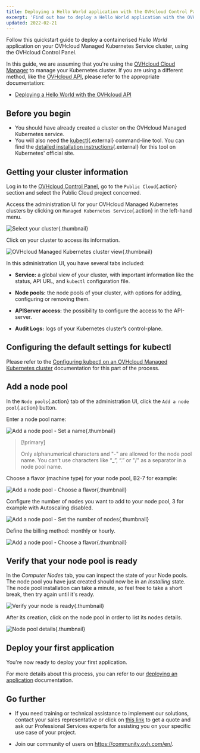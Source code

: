 ```yaml
---
title: Deploying a Hello World application with the OVHcloud Control Panel
excerpt: 'Find out how to deploy a Hello World application with the OVHcloud Control Panel'
updated: 2022-02-21
---
```


Follow this quickstart guide to deploy a containerised *Hello World* application on your OVHcloud Managed Kubernetes Service cluster, using the OVHcloud Control Panel.

In this guide, we are assuming that you're using the [OVHcloud Cloud Manager](https://ca.ovh.com/auth/?action=gotomanager&from=https://www.ovh.com.au/&ovhSubsidiary=au) to manage your Kubernetes cluster. If you are using a different method, like the [OVHcloud API](https://api.ovh.com/), please refer to the appropriate documentation:

- [Deploying a Hello World with the OVHcloud API](deploying-hello-world-ovh-api1.)

## Before you begin

* You should have already created a cluster on the OVHcloud Managed Kubernetes service.
* You will also need the [kubectl](https://kubernetes.io/docs/reference/kubectl/overview/){.external} command-line tool. You can find the [detailed installation instructions](https://kubernetes.io/docs/tasks/tools/install-kubectl/){.external} for this tool on Kubernetes' official site.

## Getting your cluster information

Log in to the [OVHcloud Control Panel](https://ca.ovh.com/auth/?action=gotomanager&from=https://www.ovh.com.au/&ovhSubsidiary=au), go to the `Public Cloud`{.action} section and select the Public Cloud project concerned.

Access the administration UI for your OVHcloud Managed Kubernetes clusters by clicking on `Managed Kubernetes Service`{.action} in the left-hand menu.

![Select your cluster](select-cluster.png){.thumbnail}

Click on your cluster to access its information.

![OVHcloud Managed Kubernetes cluster view](cluster-infos.png){.thumbnail}

In this administration UI, you have several tabs included:

- **Service:** a global view of your cluster, with important information like the status, API URL, and `kubectl` configuration file.

- **Node pools:** the node pools of your cluster, with options for adding, configuring or removing them.

- **APIServer access:** the possibility to configure the access to the API-server.

- **Audit Logs:** logs of your Kubernetes cluster’s control-plane.

## Configuring the default settings for kubectl

Please refer to the [Configuring kubectl on an OVHcloud Managed Kubernetes cluster](configuring-kubectl-on-an-ovh-managed-kubernetes-cluster1.) documentation for this part of the process.

## Add a node pool

In the `Node pools`{.action} tab of the administration UI, click the `Add a node pool`{.action} button.

Enter a node pool name:

![Add a node pool - Set a name](add-node-pool1.png){.thumbnail}

> [!primary]
>
> Only alphanumerical characters and "-" are allowed for the node pool name. You can’t use characters like “_”, “.” or "/" as a separator in a node pool name.

Choose a flavor (machine type) for your node pool, B2-7 for example:

![Add a node pool - Choose a flavor](add-node-pool2.png){.thumbnail}

Configure the number of nodes you want to add to your node pool, 3 for example with Autoscaling disabled.

![Add a node pool - Set the number of nodes](add-node-pool3.png){.thumbnail}

Define the billing method: monthly or hourly.

![Add a node pool - Choose a flavor](add-node-pool4.png){.thumbnail}

## Verify that your node pool is ready

In the *Computer Nodes* tab, you can inspect the state of your Node pools. The node pool you have just created should now be in an *Installing* state. The node pool installation can take a minute, so feel free to take a short break, then try again until it's ready.

![Verify your node is ready](node-pool-status.png){.thumbnail}

After its creation, click on the node pool in order to list its nodes details.

![Node pool details](node-pool.png){.thumbnail}

## Deploy your first application

You're now ready to deploy your first application.

For more details about this process, you can refer to our [deploying an application](deploying-an-application1.) documentation.

## Go further

- If you need training or technical assistance to implement our solutions, contact your sales representative or click on [this link](https://www.ovhcloud.com/en-au/professional-services/) to get a quote and ask our Professional Services experts for assisting you on your specific use case of your project.

- Join our community of users on <https://community.ovh.com/en/>.
